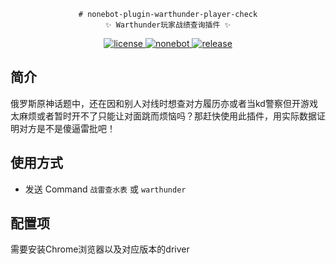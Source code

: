 <div align="center">

    # nonebot-plugin-warthunder-player-check
    ✨ Warthunder玩家战绩查询插件 ✨
<a href="https://github.com/Utmost-Happiness-Planet/uhpstatus/blob/main/LICENSE">
    <img src="https://img.shields.io/badge/license-GPL%20v3.0-orange" alt="license">
  </a>
  
  <a href="https://github.com/nonebot/nonebot2">
    <img src="https://img.shields.io/badge/nonebot-v2-red" alt="nonebot">
  </a> 
  
  <a href="">
    <img src="https://img.shields.io/badge/release-v3.0-blueviolet" alt="release">
</a>
</div>

## 简介
俄罗斯原神话题中，还在因和别人对线时想查对方履历亦或者当kd警察但开游戏太麻烦或者暂时开不了只能让对面跳而烦恼吗？那赶快使用此插件，用实际数据证明对方是不是傻逼雷批吧！

## 使用方式
 - 发送 Command `战雷查水表` 或 `warthunder`

## 配置项
  需要安装Chrome浏览器以及对应版本的driver<a href="https://github.com/Utmost-Happiness-Planet/uhpstatus/blob/main/LICENSE">